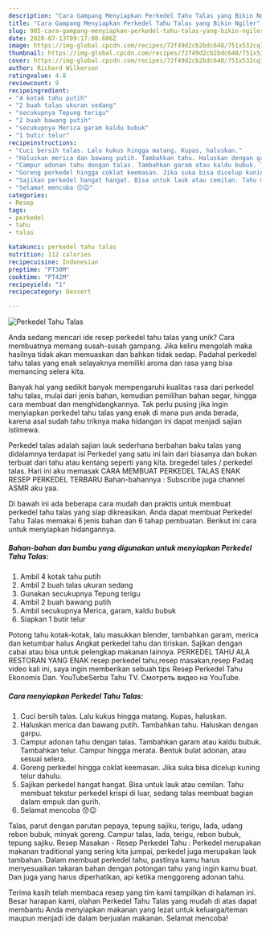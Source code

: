 ```yaml
---
description: "Cara Gampang Menyiapkan Perkedel Tahu Talas yang Bikin Ngiler"
title: "Cara Gampang Menyiapkan Perkedel Tahu Talas yang Bikin Ngiler"
slug: 905-cara-gampang-menyiapkan-perkedel-tahu-talas-yang-bikin-ngiler
date: 2020-07-13T09:17:08.606Z
image: https://img-global.cpcdn.com/recipes/72f49d2cb2bdc648/751x532cq70/perkedel-tahu-talas-foto-resep-utama.jpg
thumbnail: https://img-global.cpcdn.com/recipes/72f49d2cb2bdc648/751x532cq70/perkedel-tahu-talas-foto-resep-utama.jpg
cover: https://img-global.cpcdn.com/recipes/72f49d2cb2bdc648/751x532cq70/perkedel-tahu-talas-foto-resep-utama.jpg
author: Richard Wilkerson
ratingvalue: 4.8
reviewcount: 9
recipeingredient:
- "4 kotak tahu putih"
- "2 buah talas ukuran sedang"
- "secukupnya Tepung terigu"
- "2 buah bawang putih"
- "secukupnya Merica garam kaldu bubuk"
- "1 butir telur"
recipeinstructions:
- "Cuci bersih talas. Lalu kukus hingga matang. Kupas, haluskan."
- "Haluskan merica dan bawang putih. Tambahkan tahu. Haluskan dengan garpu."
- "Campur adonan tahu dengan talas. Tambahkan garam atau kaldu bubuk. Tambahkan telur. Campur hingga merata. Bentuk bulat adonan, atau sesuai selera."
- "Goreng perkedel hingga coklat keemasan. Jika suka bisa dicelup kuning telur dahulu."
- "Sajikan perkedel hangat hangat. Bisa untuk lauk atau cemilan. Tahu membuat tekstur perkedel krispi di luar, sedang talas membuat bagian dalam empuk dan gurih."
- "Selamat mencoba 😙😉"
categories:
- Resep
tags:
- perkedel
- tahu
- talas

katakunci: perkedel tahu talas 
nutrition: 112 calories
recipecuisine: Indonesian
preptime: "PT30M"
cooktime: "PT42M"
recipeyield: "1"
recipecategory: Dessert

---
```



![Perkedel Tahu Talas](https://img-global.cpcdn.com/recipes/72f49d2cb2bdc648/751x532cq70/perkedel-tahu-talas-foto-resep-utama.jpg)

Anda sedang mencari ide resep perkedel tahu talas yang unik? Cara membuatnya memang susah-susah gampang. Jika keliru mengolah maka hasilnya tidak akan memuaskan dan bahkan tidak sedap. Padahal perkedel tahu talas yang enak selayaknya memiliki aroma dan rasa yang bisa memancing selera kita.

Banyak hal yang sedikit banyak mempengaruhi kualitas rasa dari perkedel tahu talas, mulai dari jenis bahan, kemudian pemilihan bahan segar, hingga cara membuat dan menghidangkannya. Tak perlu pusing jika ingin menyiapkan perkedel tahu talas yang enak di mana pun anda berada, karena asal sudah tahu triknya maka hidangan ini dapat menjadi sajian istimewa.

Perkedel talas adalah sajian lauk sederhana berbahan baku talas yang didalamnya terdapat isi Perkedel yang satu ini lain dari biasanya dan bukan terbuat dari tahu atau kentang seperti yang kita. bregedel tales / perkedel talas. Hari ini aku memasak CARA MEMBUAT PERKEDEL TALAS ENAK RESEP PERKEDEL TERBARU Bahan-bahannya : Subscribe juga channel ASMR aku yaa.


Di bawah ini ada beberapa cara mudah dan praktis untuk membuat perkedel tahu talas yang siap dikreasikan. Anda dapat membuat Perkedel Tahu Talas memakai 6 jenis bahan dan 6 tahap pembuatan. Berikut ini cara untuk menyiapkan hidangannya.

<!--inarticleads1-->

##### Bahan-bahan dan bumbu yang digunakan untuk menyiapkan Perkedel Tahu Talas:

1. Ambil 4 kotak tahu putih
1. Ambil 2 buah talas ukuran sedang
1. Gunakan secukupnya Tepung terigu
1. Ambil 2 buah bawang putih
1. Ambil secukupnya Merica, garam, kaldu bubuk
1. Siapkan 1 butir telur


Potong tahu kotak-kotak, lalu masukkan blender, tambahkan garam, merica dan ketumbar halus Angkat perkedel tahu dan tiriskan. Sajikan dengan cabai atau bisa untuk pelengkap makanan lainnya. PERKEDEL TAHU ALA RESTORAN YANG ENAK resep perkedel tahu,resep masakan,resep Padaq video kali ini, saya ingin memberikan sebuah tips Resep Perkedel Tahu Ekonomis Dan. YouTubeSerba Tahu TV. Смотреть видео на YouTube. 

<!--inarticleads2-->

##### Cara menyiapkan Perkedel Tahu Talas:

1. Cuci bersih talas. Lalu kukus hingga matang. Kupas, haluskan.
1. Haluskan merica dan bawang putih. Tambahkan tahu. Haluskan dengan garpu.
1. Campur adonan tahu dengan talas. Tambahkan garam atau kaldu bubuk. Tambahkan telur. Campur hingga merata. Bentuk bulat adonan, atau sesuai selera.
1. Goreng perkedel hingga coklat keemasan. Jika suka bisa dicelup kuning telur dahulu.
1. Sajikan perkedel hangat hangat. Bisa untuk lauk atau cemilan. Tahu membuat tekstur perkedel krispi di luar, sedang talas membuat bagian dalam empuk dan gurih.
1. Selamat mencoba 😙😉


Talas, parut dengan parutan pepaya, tepung sajiku, terigu, lada, udang rebon bubuk, minyak goreng. Campur talas, lada, terigu, rebon bubuk, tepung sajiku. Resep Masakan - Resep Perkedel Tahu : Perkedel merupakan makanan traditional yang sering kita jumpai, perkedel juga merupakan lauk tambahan. Dalam membuat perkedel tahu, pastinya kamu harus menyesuaikan takaran bahan dengan potongan tahu yang ingin kamu buat. Dan juga yang harus diperhatikan, api ketika menggoreng adonan tahu. 

Terima kasih telah membaca resep yang tim kami tampilkan di halaman ini. Besar harapan kami, olahan Perkedel Tahu Talas yang mudah di atas dapat membantu Anda menyiapkan makanan yang lezat untuk keluarga/teman maupun menjadi ide dalam berjualan makanan. Selamat mencoba!
